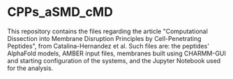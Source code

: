 # CPPs_aSMD_cMD

This repository contains the files regarding the article "Computational Dissection into Membrane Disruption Principles by Cell-Penetrating Peptides", from Catalina-Hernandez et al. Such files are: the peptides' AlphaFold models, AMBER input files, membranes built using CHARMM-GUI and starting configuration of the systems, and the Jupyter Notebook used for the analysis.
